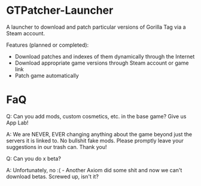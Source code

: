# GTPatcher-Launcher
 A launcher to download and patch particular versions of Gorilla Tag via a Steam account.

Features (planned or completed):
- Download patches and indexes of them dynamically through the Internet
- Download appropriate game versions through Steam account or game link
- Patch game automatically

# FaQ
Q: Can you add mods, custom cosmetics, etc. in the base game? Give us App Lab!

A: We are NEVER, EVER changing anything about the game beyond just the servers it is linked to. No bullshit fake mods. Please promptly leave your suggestions in our trash can. Thank you!

Q: Can you do x beta?

A: Unfortunately, no :( - Another Axiom did some shit and now we can't download betas. Screwed up, isn't it?
